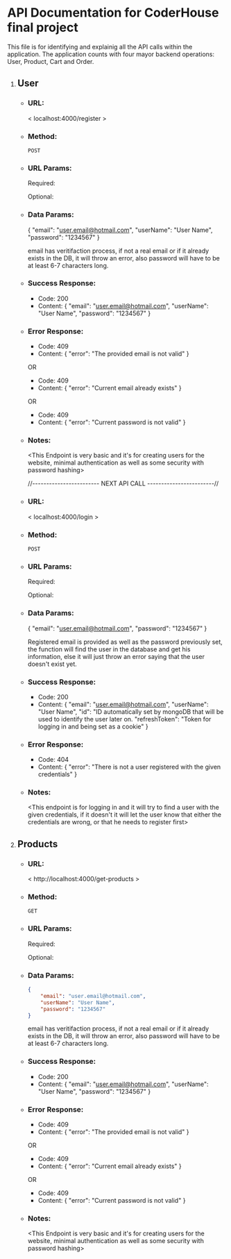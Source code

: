 # API Documentation for CoderHouse final project

This file is for identifying and explainig all the API calls within the application.
The application counts with four mayor backend operations: User, Product, Cart and Order.

1. ## User

    - ### URL:

        < localhost:4000/register >

    - ### Method:

        `POST`

    - ### URL Params:

        Required:

        Optional:

    - ### Data Params:

        {
        "email": "user.email@hotmail.com",
        "userName": "User Name",
        "password": "1234567"
        }

        email has veritifaction process, if not a real email or if it already exists in the DB, it will throw an error, also password will have to be at least 6-7 characters long.

    - ### Success Response:

        - Code: 200
        - Content: {
          "email": "user.email@hotmail.com",
          "userName": "User Name",
          "password": "1234567"
          }

    - ### Error Response:

        - Code: 409
        - Content: {
          "error": "The provided email is not valid"
          }

        OR

        - Code: 409
        - Content: {
          "error": "Current email already exists"
          }

        OR

        - Code: 409
        - Content: {
          "error": "Current password is not valid"
          }

    - ### Notes:

        <This Endpoint is very basic and it's for creating users for the website, minimal authentication as well as some security with password hashing>

        //------------------------ NEXT API CALL ------------------------//

    - ### URL:

        < localhost:4000/login >

    - ### Method:

        `POST`

    - ### URL Params:

        Required:

        Optional:

    - ### Data Params:

        {
        "email": "user.email@hotmail.com",
        "password": "1234567"
        }

        Registered email is provided as well as the password previously set, the function will find the user in the database and get his information, else it will just throw an error saying that the user doesn't exist yet.

    - ### Success Response:

        - Code: 200
        - Content: {
          "email": "user.email@hotmail.com",
          "userName": "User Name",
          "id": "ID automatically set by mongoDB that will be used to identify the user later on.
          "refreshToken": "Token for logging in and being set as a cookie"
          }

    - ### Error Response:

        - Code: 404
        - Content: {
          "error": "There is not a user registered with the given credentials"
          }

    - ### Notes:

        <This endpoint is for logging in and it will try to find a user with the given credentials, if it doesn't it will let the user know that either the credentials are wrong, or that he needs to register first>

2. ## Products

    - ### URL:

        < http://localhost:4000/get-products >

    - ### Method:

        `GET`

    - ### URL Params:

        Required:

        Optional:

    - ### Data Params:

        ```json
        {
            "email": "user.email@hotmail.com",
            "userName": "User Name",
            "password": "1234567"
        }
        ```

        email has veritifaction process, if not a real email or if it already exists in the DB, it will throw an error, also password will have to be at least 6-7 characters long.

    - ### Success Response:

        - Code: 200
        - Content: {
          "email": "user.email@hotmail.com",
          "userName": "User Name",
          "password": "1234567"
          }

    - ### Error Response:

        - Code: 409
        - Content: {
          "error": "The provided email is not valid"
          }

        OR

        - Code: 409
        - Content: {
          "error": "Current email already exists"
          }

        OR

        - Code: 409
        - Content: {
          "error": "Current password is not valid"
          }

    - ### Notes:

        <This Endpoint is very basic and it's for creating users for the website, minimal authentication as well as some security with password hashing>
